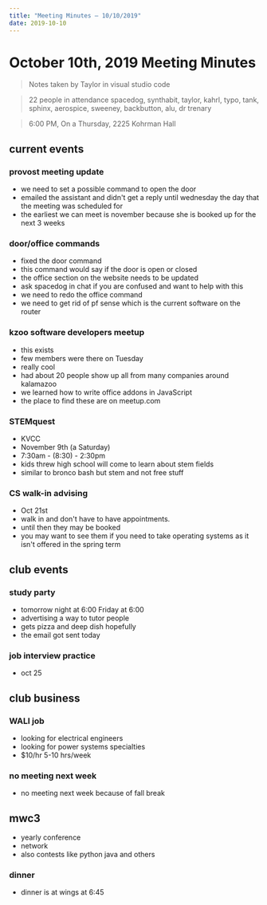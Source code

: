 ```yaml
---
title: "Meeting Minutes – 10/10/2019"
date: 2019-10-10
---
```

# October 10th, 2019 Meeting Minutes
> Notes taken by Taylor in visual studio code

>22  people in attendance spacedog, synthabit, taylor, kahrl, typo, tank, sphinx, aerospice, sweeney, backbutton, alu, dr trenary

> 6:00 PM, On a Thursday, 2225 Kohrman Hall

## current events

### provost meeting update
* we need to set a possible command to open the door
* emailed the assistant and didn't  get a reply until wednesday the day that the meeting was scheduled for
* the earliest we can meet is november because she is booked up for the next 3 weeks

### door/office commands
* fixed the door command
* this command would say if the door is open or closed
* the office section on the website needs to be updated
* ask spacedog in chat if you are confused and want to help with this
* we need to redo the office command
* we need to get rid of pf sense which is the current software on the router
  
### kzoo software developers meetup
* this exists
* few members were there on Tuesday
* really cool
* had about 20 people show up all from many companies around kalamazoo
* we learned how to write office addons in JavaScript
* the place to find these are on meetup.com 

### STEMquest
* KVCC
* November 9th (a Saturday)
* 7:30am - (8:30) - 2:30pm
* kids threw high school will come to learn about stem fields
* similar to bronco bash but stem and not free stuff

### CS walk-in advising
* Oct 21st
* walk in and don't have to have appointments.
* until then they may be booked
* you may want to see them if you need to take operating systems as it isn't offered in the spring term

## club events

### study party
* tomorrow night at 6:00 Friday at 6:00
* advertising a way to tutor people
* gets pizza and deep dish hopefully
* the email got sent today
  
### job interview practice
* oct 25
  
## club business

### WALI job
* looking for electrical engineers
*  looking for power systems specialties
* $10/hr 5-10 hrs/week

### no meeting next week
* no meeting next week because of fall break

## mwc3
* yearly conference
* network
* also contests  like python java and others  
 
### dinner
* dinner is at wings at 6:45
